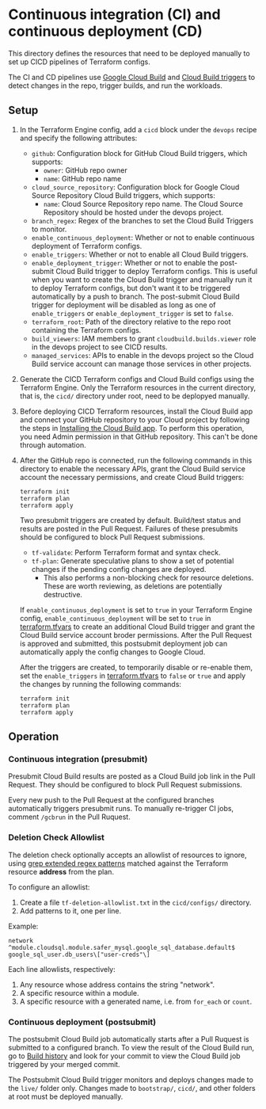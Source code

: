 # Continuous integration (CI) and continuous deployment (CD)

This directory defines the resources that need to be deployed manually to set up
CICD pipelines of Terraform configs.

The CI and CD pipelines use
[Google Cloud Build](https://cloud.google.com/cloud-build) and
[Cloud Build triggers](https://cloud.google.com/cloud-build/docs/automating-builds/create-manage-triggers)
to detect changes in the repo, trigger builds, and run the workloads.

## Setup

1. In the Terraform Engine config, add a `cicd` block under the `devops` recipe
    and specify the following attributes:

    * `github`: Configuration block for GitHub Cloud Build triggers, which
        supports:
        * `owner`: GitHub repo owner
        * `name`: GitHub repo name
    * `cloud_source_repository`: Configuration block for Google Cloud Source
        Repository Cloud Build triggers, which supports:
        * `name`: Cloud Source Repository repo name. The Cloud Source
            Repository should be hosted under the devops project.
    * `branch_regex`: Regex of the branches to set the Cloud Build Triggers to
        monitor.
    * `enable_continuous_deployment`: Whether or not to enable continuous
        deployment of Terraform configs.
    * `enable_triggers`: Whether or not to enable all Cloud Build triggers.
    * `enable_deployment_trigger`: Whether or not to enable the post-submit
        Cloud Build trigger to deploy Terraform configs. This is useful when you
        want to create the Cloud Build trigger and manually run it to deploy
        Terraform configs, but don't want it to be triggered automatically by a
        push to branch. The post-submit Cloud Build trigger for deployment will
        be disabled as long as one of `enable_triggers` or
        `enable_deployment_trigger` is set to `false`.
    * `terraform_root`: Path of the directory relative to the repo root
        containing the Terraform configs.
    * `build_viewers`: IAM members to grant `cloudbuild.builds.viewer` role in
        the devops project to see CICD results.
    * `managed_services`: APIs to enable in the devops project so the Cloud
        Build service account can manage those services in other projects.

1. Generate the CICD Terraform configs and Cloud Build configs using the
    Terraform Engine. Only the Terraform resources in the current directory,
    that is, the `cicd/` directory under root, need to be deplopyed manually.

1. Before deploying CICD Terraform resources, install the Cloud Build app and
    connect your GitHub repository to your Cloud project by following the steps
    in
    [Installing the Cloud Build app](https://cloud.google.com/cloud-build/docs/automating-builds/create-github-app-triggers#installing_the_cloud_build_app).
    To perform this operation, you need Admin permission in that GitHub
    repository. This can't be done through automation.

1. After the GitHub repo is connected, run the following commands in this
    directory to enable the necessary APIs, grant the Cloud Build service
    account the necessary permissions, and create Cloud Build triggers:

    ```shell
    terraform init
    terraform plan
    terraform apply
    ```

    Two presubmit triggers are created by default. Build/test status and results
    are posted in the Pull Request. Failures of these presubmits should be
    configured to block Pull Request submissions.

    * `tf-validate`: Perform Terraform format and syntax check.
    * `tf-plan`: Generate speculative plans to show a set of potential changes
        if the pending config changes are deployed.
        * This also performs a non-blocking check for resource deletions.
            These are worth reviewing, as deletions are potentially destructive.

    If `enable_continuous_deployment` is set to `true` in your Terraform Engine
    config, `enable_continuous_deployment` will be set to `true` in
    [terraform.tfvars](./terraform.tfvars) to create an additional Cloud Build
    trigger and grant the Cloud Build service account broder permissions. After
    the Pull Request is approved and submitted, this postsubmit deployment job
    can automatically apply the config changes to Google Cloud.

    After the triggers are created, to temporarily disable or re-enable them,
    set the `enable_triggers` in [terraform.tfvars](./terraform.tfvars) to
    `false` or `true` and apply the changes by running the following commands:

    ```shell
    terraform init
    terraform plan
    terraform apply
    ```

## Operation

### Continuous integration (presubmit)

Presubmit Cloud Build results are posted as a Cloud Build job link in the Pull
Request. They should be configured to block Pull Request submissions.

Every new push to the Pull Request at the configured branches automatically
triggers presubmit runs. To manually re-trigger CI jobs, comment `/gcbrun` in
the Pull Ruquest.

### Deletion Check Allowlist

The deletion check optionally accepts an allowlist of resources to ignore, using
[grep extended regex patterns](https://en.wikipedia.org/wiki/Regular_expression#POSIX_extended)
matched against the Terraform resource **address** from the plan.

To configure an allowlist:

1. Create a file `tf-deletion-allowlist.txt` in the `cicd/configs/` directory.
2. Add patterns to it, one per line.

Example:

```text
network
^module.cloudsql.module.safer_mysql.google_sql_database.default$
google_sql_user.db_users\["user-creds"\]
```

Each line allowlists, respectively:

1. Any resource whose address contains the string "network".
2. A specific resource within a module.
3. A specific resource with a generated name, i.e. from `for_each` or `count`.

### Continuous deployment (postsubmit)

The postsubmit Cloud Build job automatically starts after a Pull Ruquest is
submitted to a configured branch. To view the result of the Cloud Build run, go
to [Build history](https://console.cloud.google.com/cloud-build/builds) and look
for your commit to view the Cloud Build job triggered by your merged commit.

The Postsubmit Cloud Build trigger monitors and deploys changes made to the
`live/` folder only. Changes made to `bootstrap/`, `cicd/`, and other folders at
root must be deployed manually.
